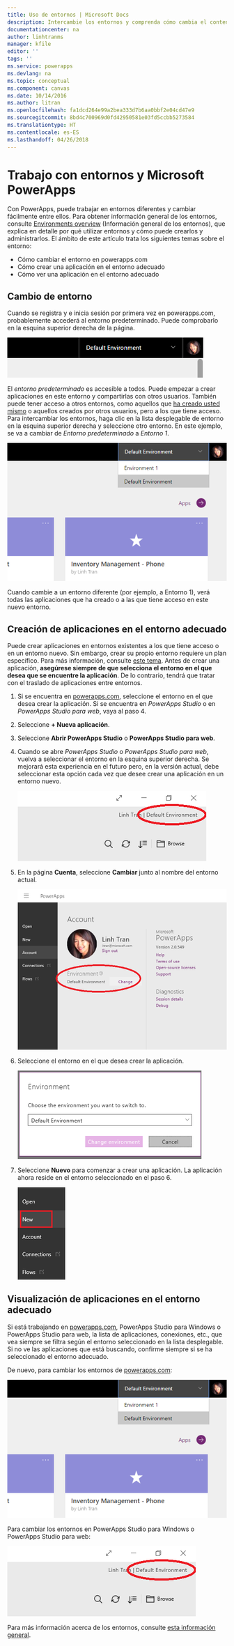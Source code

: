 ```yaml
---
title: Uso de entornos | Microsoft Docs
description: Intercambie los entornos y comprenda cómo cambia el contenido de las páginas.
documentationcenter: na
author: linhtranms
manager: kfile
editor: ''
tags: ''
ms.service: powerapps
ms.devlang: na
ms.topic: conceptual
ms.component: canvas
ms.date: 10/14/2016
ms.author: litran
ms.openlocfilehash: fa1dcd264e99a2bea333d7b6aa0bbf2e04cd47e9
ms.sourcegitcommit: 8bd4c700969d0fd42950581e03fd5ccbb5273584
ms.translationtype: HT
ms.contentlocale: es-ES
ms.lasthandoff: 04/26/2018
---
```

# <a name="working-with-environments-and-microsoft-powerapps"></a>Trabajo con entornos y Microsoft PowerApps
Con PowerApps, puede trabajar en entornos diferentes y cambiar fácilmente entre ellos. Para obtener información general de los entornos, consulte [Environments overview](../../administrator/environments-overview.md) (Información general de los entornos), que explica en detalle por qué utilizar entornos y cómo puede crearlos y administrarlos. El ámbito de este artículo trata los siguientes temas sobre el entorno:

* Cómo cambiar el entorno en powerapps.com
* Cómo crear una aplicación en el entorno adecuado
* Cómo ver una aplicación en el entorno adecuado

## <a name="switch-the-environment"></a>Cambio de entorno
Cuando se registra y e inicia sesión por primera vez en powerapps.com, probablemente accederá al entorno predeterminado. Puede comprobarlo en la esquina superior derecha de la página.

![Entorno predeterminado](./media/working-with-environments/env-dropdown.png)

El *entorno predeterminado* es accesible a todos. Puede empezar a crear aplicaciones en este entorno y compartirlas con otros usuarios. También puede tener acceso a otros entornos, como aquellos que [ha creado usted mismo](../../administrator/environments-administration.md) o aquellos creados por otros usuarios, pero a los que tiene acceso. Para intercambiar los entornos, haga clic en la lista desplegable de entorno en la esquina superior derecha y seleccione otro entorno. En este ejemplo, se va a cambiar de *Entorno predeterminado* a *Entorno 1*.

![Cambio de entorno](./media/working-with-environments/switch-env.png)

Cuando cambie a un entorno diferente (por ejemplo, a Entorno 1), verá todas las aplicaciones que ha creado o a las que tiene acceso en este nuevo entorno.

## <a name="create-apps-in-the-right-environment"></a>Creación de aplicaciones en el entorno adecuado
Puede crear aplicaciones en entornos existentes a los que tiene acceso o en un entorno nuevo. Sin embargo, crear su propio entorno requiere un plan específico. Para más información, consulte [este tema](../../administrator/pricing-billing-skus.md). Antes de crear una aplicación, **asegúrese siempre de que selecciona el entorno en el que desea que se encuentre la aplicación**. De lo contrario, tendrá que tratar con el traslado de aplicaciones entre entornos.

1. Si se encuentra en [powerapps.com](http://web.powerapps.com), seleccione el entorno en el que desea crear la aplicación. Si se encuentra en *PowerApps Studio* o en *PowerApps Studio para web*, vaya al paso 4.

2. Seleccione **+ Nueva aplicación**.

3. Seleccione **Abrir PowerApps Studio** o **PowerApps Studio para web**.

4. Cuando se abre *PowerApps Studio* o *PowerApps Studio para web*, vuelva a seleccionar el entorno en la esquina superior derecha. Se mejorará esta experiencia en el futuro pero, en la versión actual, debe seleccionar esta opción cada vez que desee crear una aplicación en un entorno nuevo.

    ![Entorno de cambio de Studio](./media/working-with-environments/studio-switch-env.PNG)

5. En la página **Cuenta**, seleccione **Cambiar** junto al nombre del entorno actual.

    ![Entorno de cambio de Studio](./media/working-with-environments/studio-env-dropdown.PNG)

6. Seleccione el entorno en el que desea crear la aplicación.

    ![Entorno de cambio de Studio](./media/working-with-environments/studio-env-dropdown2.PNG)

7. Seleccione **Nuevo** para comenzar a crear una aplicación. La aplicación ahora reside en el entorno seleccionado en el paso 6.

    ![Entorno de cambio de Studio](./media/working-with-environments/new-app.PNG)

## <a name="view-apps-in-the-right-environment"></a>Visualización de aplicaciones en el entorno adecuado
Si está trabajando en [powerapps.com](http://web.powerapps.com), PowerApps Studio para Windows o PowerApps Studio para web, la lista de aplicaciones, conexiones, etc., que vea siempre se filtra según el entorno seleccionado en la lista desplegable. Si no ve las aplicaciones que está buscando, confirme siempre si se ha seleccionado el entorno adecuado.

De nuevo, para cambiar los entornos de [powerapps.com](http://web.powerapps.com):

![Cambio de entorno](./media/working-with-environments/switch-env.png)

Para cambiar los entornos en PowerApps Studio para Windows o PowerApps Studio para web:

![Entorno de cambio de Studio](./media/working-with-environments/studio-switch-env.PNG)

Para más información acerca de los entornos, consulte [esta información general](../../administrator/environments-overview.md).
